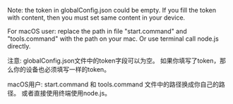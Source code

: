 Note: the token in globalConfig.json could be empty.
If you fill the token with content, then you must set same content in your device.

For macOS user: replace the path in file "start.command" and "tools.command" with the path on your mac.
Or use terminal call node.js directly.

注意: globalConfig.json文件中的token字段可以为空。
如果你填写了token，那么你的设备也必须填写一样的token。

macOS用户: start.command 和 tools.command 文件中的路径换成你自己的路径。
或者直接使用终端使用node.js。